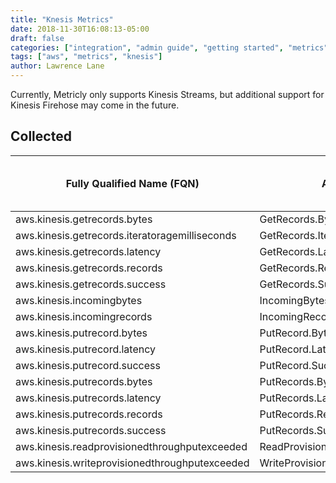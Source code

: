 ```yaml
---
title: "Knesis Metrics"
date: 2018-11-30T16:08:13-05:00
draft: false
categories: ["integration", "admin guide", "getting started", "metrics"]
tags: ["aws", "metrics", "knesis"]
author: Lawrence Lane
---
```

Currently, Metricly only supports Kinesis Streams, but additional support for Kinesis Firehose may come in the future.

## Collected
| Fully Qualified Name (FQN)                     | AWS Metric                         | Statistic | Units | Sparse Data Strategy (SDS) | BASE | CORR |
|------------------------------------------------|------------------------------------|-----------|-------|----------------------------|------|------|
| aws.kinesis.getrecords.bytes                   | GetRecords.Bytes                   | average   | bytes | zero                       | yes  | yes  |
| aws.kinesis.getrecords.iteratoragemilliseconds | GetRecords.IteratorAgeMilliseconds | average   | ms    | zero                       | yes  | no   |
| aws.kinesis.getrecords.latency                 | GetRecords.Latency                 | average   | ms    | zero                       | yes  | yes  |
| aws.kinesis.getrecords.records                 | GetRecords.Records                 | sum       | ops   | zero                       | yes  | yes  |
| aws.kinesis.getrecords.success                 | GetRecords.Success                 | sum       | ops   | zero                       | yes  | yes  |
| aws.kinesis.incomingbytes                      | IncomingBytes                      | sum       | bytes | zero                       | yes  | yes  |
| aws.kinesis.incomingrecords                    | IncomingRecords                    | sum       | ops   | zero                       | yes  | yes  |
| aws.kinesis.putrecord.bytes                    | PutRecord.Bytes                    | sum       | bytes | zero                       | yes  | yes  |
| aws.kinesis.putrecord.latency                  | PutRecord.Latency                  | average   | ms    | zero                       | yes  | yes  |
| aws.kinesis.putrecord.success                  | PutRecord.Success                  | sum       | ops   | zero                       | yes  | yes  |
| aws.kinesis.putrecords.bytes                   | PutRecords.Bytes                   | sum       | bytes | zero                       | yes  | yes  |
| aws.kinesis.putrecords.latency                 | PutRecords.Latency                 | average   | ms    | zero                       | yes  | yes  |
| aws.kinesis.putrecords.records                 | PutRecords.Records                 | sum       | ops   | zero                       | yes  | yes  |
| aws.kinesis.putrecords.success                 | PutRecords.Success                 | sum       | ops   | zero                       | yes  | yes  |
| aws.kinesis.readprovisionedthroughputexceeded  | ReadProvisionedThroughputExceeded  | sum       | ops   | zero                       | no   | no   |
| aws.kinesis.writeprovisionedthroughputexceeded | WriteProvisionedThroughputExceeded | sum       | ops   | zero                       | no   | no   |
